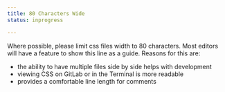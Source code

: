 ```yaml
---
title: 80 Characters Wide
status: inprogress

---
```


Where possible, please limit css files width to 80 characters. Most editors will have a feature to show this line as a guide. Reasons for this are:

* the ability to have multiple files side by side helps with development
* viewing CSS on GitLab or in the Terminal is more readable
* provides a comfortable line length for comments
